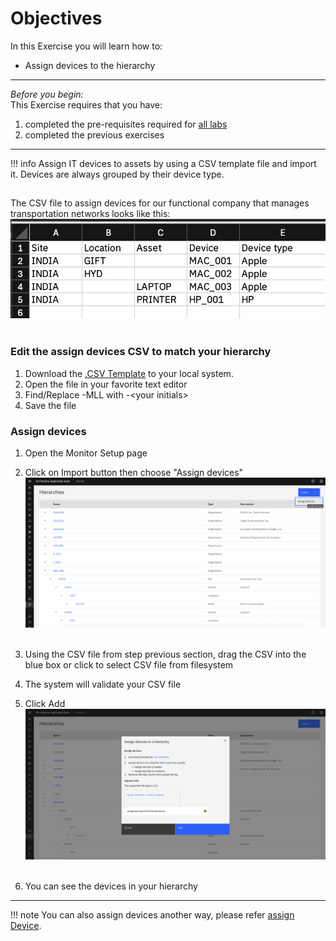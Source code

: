 # Objectives
In this Exercise you will learn how to:

* Assign devices to the hierarchy

---
*Before you begin:*  
This Exercise requires that you have:

1. completed the pre-requisites required for [all labs](prereqs.md)
2. completed the previous exercises

---

!!! info
    Assign IT devices to assets by using a CSV template file and import it. Devices are always grouped by their device type.

## 
The CSV file to assign devices for our functional company that manages transportation networks looks like this:
![IBM hierarchy](img/dev_images/2_dev.png)&nbsp;&nbsp;

### Edit the assign devices CSV to match your hierarchy
1. Download the [.CSV Template](assignDevicesCsvFileTemplate.csv) to your local system.
2. Open the file in your favorite text editor
3. Find/Replace -MLL with -<your initials\>
4. Save the file

### Assign devices

1. Open the Monitor Setup page
2. Click on Import button then choose "Assign devices"
![Assign Devices](img/dev_images/1_dev.png)&nbsp;&nbsp;
3. Using the CSV file from step previous section, drag the CSV into the blue box or click to select CSV file from filesystem
4. The system will validate your CSV file
5. Click Add
![Import and Validate CSV](img/dev_images/3_dev.png)&nbsp;&nbsp;

6. You can see the devices in your hierarchy

---

!!! note
    You can also assign devices another way, please refer [assign Device](/../monitor_device_devicetype_setup_9.1/device_relation).





